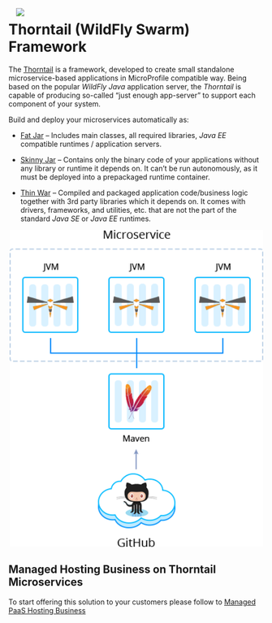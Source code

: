 <p align="center"> 
<img style="padding: 0 15px; float: left;" src="images/wildfly-swarm-logo.png" width="70">
</p>

# Thorntail (WildFly Swarm) Framework

The [Thorntail](https://docs.thorntail.io/) is a framework, developed to create small standalone microservice-based applications in MicroProfile compatible way. Being based on the popular *WildFly Java* application server, the *Thorntail* is capable of producing so-called “just enough app-server” to support each component of your system.

Build and deploy your microservices automatically as:

- [Fat Jar](https://github.com/jelastic-jps/thorntail/tree/master/microservice-fat-jar) – Includes main classes, all required libraries, *Java EE* compatible runtimes / application servers.

- [Skinny Jar](https://github.com/jelastic-jps/thorntail/tree/master/microservice-skinny-jar) – Contains only the binary code of your applications without any library or runtime it depends on. It can’t be run autonomously, as it must be deployed into a prepackaged runtime container.
 
- [Thin War](https://github.com/vlobzakov/thorntail/blob/master) – Compiled and packaged application code/business logic together with 3rd party libraries which it depends on. It comes with drivers, frameworks, and utilities, etc. that are not the part of the standard *Java SE* or *Java EE* runtimes.

<p align="center">
<img src="images/scheme.png" width="500">
</p>

## Managed Hosting Business on Thorntail Microservices
To start offering this solution to your customers please follow to [Managed PaaS Hosting Business](https://jelastic.com/apaas/)

